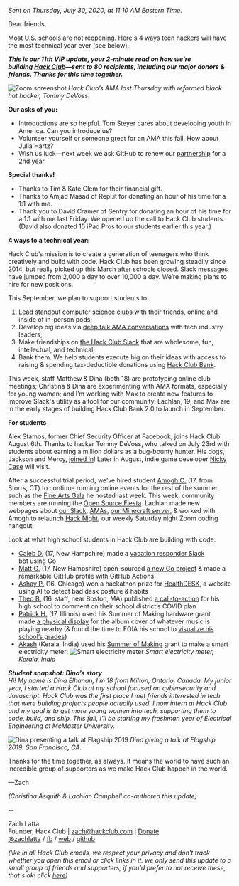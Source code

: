 _Sent on Thursday, July 30, 2020, at 11:10 AM Eastern Time._

Dear friends,

Most U.S. schools are not reopening. Here's 4 ways teen hackers will have the most technical year ever (see below).

**_This is our 11th VIP update, your 2-minute read on how we’re building [Hack Club](https://hackclub.com/)—sent to 80 recipients, including our major donors & friends. Thanks for this time together._**

![Zoom screenshot](https://cloud-it442zzk9.vercel.app/2020-07-30_m59f2b571r1z4c8z4qex0hnja38ehxcy.png)
_Hack Club’s AMA last Thursday with reformed black hat hacker, Tommy DeVoss._

**Our asks of you:**

  * Introductions are so helpful. Tom Steyer cares about developing youth in America. Can you introduce us?
  * Volunteer yourself or someone great for an AMA this fall. How about Julia Hartz?
  * Wish us luck—next week we ask GitHub to renew our [partnership](https://github.blog/2019-09-04-github-and-hack-club-bring-computer-science-resources-to-high-schools/) for a 2nd year.

**Special thanks!**

  * Thanks to Tim & Kate Clem for their financial gift.
  * Thanks to Amjad Masad of Repl.it for donating an hour of his time for a 1:1 with me.
  * Thank you to David Cramer of Sentry for donating an hour of his time for a 1:1 with me last Friday. We opened up the call to Hack Club students. (David also donated 15 iPad Pros to our students earlier this year.)

**4 ways to a technical year:**

Hack Club’s mission is to create a generation of teenagers who think creatively and build with code. Hack Club has been growing steadily since 2014, but really picked up this March after schools closed. Slack messages have jumped from 2,000 a day to over 10,000 a day. We’re making plans to hire for new positions.

This September, we plan to support students to:

  1. Lead standout [computer science clubs](https://hackclub.com/clubs/) with their friends, online and inside of in-person pods;
  2. Develop big ideas via [deep talk AMA conversations](https://hackclub.com/amas/) with tech industry leaders;
  3. Make friendships on [the Hack Club Slack](https://hackclub.com/slack/) that are wholesome, fun, intellectual, and technical;
  4. Bank them. We help students execute big on their ideas with access to raising & spending tax-deductible donations using [Hack Club Bank](https://hackclub.com/bank/).

This week, staff Matthew & Dina (both 18) are prototyping online club meetings; Christina & Dina are experimenting with AMA formats, especially for young women; and I’m working with Max to create new features to improve Slack's utility as a tool for our community. Lachlan, 19, and Max are in the early stages of building Hack Club Bank 2.0 to launch in September.

**For students**

Alex Stamos, former Chief Security Officer at Facebook, joins Hack Club August 6th. Thanks to hacker Tommy DeVoss, who talked on July 23rd with students about earning a million dollars as a bug-bounty hunter. His dogs, Jackson and Mercy, [joined in](https://twitter.com/hackclub/status/1286404241914056710?s=20)! Later in August, indie game developer [Nicky Case](https://en.wikipedia.org/wiki/Nicky_Case) will visit.

After a successful trial period, we’ve hired student [Amogh C.](https://scrapbook.hackclub.com/amogh) (17, from Storrs, CT) to continue running online events for the rest of the summer, such as the [Fine Arts Gala](https://events.hackclub.com/arts-gala) he hosted last week. This week, community members are running the [Open Source Fiesta](https://fiesta.hackclub.com/). Lachlan made new webpages about [our Slack](https://hackclub.com/slack/), [AMAs](https://hackclub.com/amas/), [our Minecraft server](https://hackclub.com/minecraft), & worked with Amogh to relaunch [Hack Night](https://hackclub.com/night/), our weekly Saturday night Zoom coding hangout.

Look at what high school students in Hack Club are building with code:

  * [Caleb D.](https://github.com/cjdenio/replier) (17, New Hampshire) made a [vacation responder Slack bot](https://github.com/cjdenio/replier) using Go
  * [Matt G.](https://scrapbook.hackclub.com/matthewgleich) (17, New Hampshire) open-sourced [a new Go project](https://github.com/Matt-Gleich/desktop) & made a remarkable GitHub profile with GitHub Actions
  * [Ashay P.](https://ashayp.com/) (16, Chicago) won a hackathon prize for [HealthDESK](https://health-desk.herokuapp.com/), a website using AI to detect bad desk posture & habits
  * [Theo B.](https://tmb.sh/) (16, staff, near Boston, MA) published [a call-to-action](https://westboroughcovidplan.com/) for his high school to comment on their school district’s COVID plan
  * [Patrick H.](https://scrapbook.hackclub.com/phultquist) (17, Illinois) used his Summer of Making hardware grant made [a physical display](https://twitter.com/hackclub/status/1288212728750968833?s=20) for the album cover of whatever music is playing nearby (& found the time to FOIA his school to [visualize his school’s grades](https://imsagrades.com/))
  * [Akash](https://scrapbook.hackclub.com/akash) (Kerala, India) used his [Summer of Making](https://summer.hackclub.com/) grant to make a smart electricity meter:
![Smart electricity meter](https://cloud-7600buje1.vercel.app/2020-07-30_zrvjn04tq3a3vf77aah2hj7k2aa6f3gu.png)
_Smart electricity meter, Kerala, India_

**_Student snapshot: Dina’s story_**  
_Hi! My name is Dina Elhanan, I’m 18 from Milton, Ontario, Canada. My junior year, I started a Hack Club at my school focused on cybersecurity and Javascript. Hack Club was the first place I met friends interested in tech that were building projects people actually used. I now intern at Hack Club and my goal is to get more young women into tech, supporting them to code, build, and ship. This fall, I’ll be starting my freshman year of Electrical Engineering at McMaster University._

![Dina presenting a talk at Flagship 2019](https://cloud-8zlaypkhi.vercel.app/2020-07-30_uw4tzb5wtjwqvucv6mq22f4z6ab24muf.png)
_Dina giving a talk at Flagship 2019. San Francisco, CA._

Thanks for the time together, as always. It means the world to have such an incredible group of supporters as we make Hack Club happen in the world.

—Zach

_(Christina Asquith & Lachlan Campbell co-authored this update)_

\--

Zach Latta  
Founder, Hack Club | [zach@hackclub.com](mailto:zach@hackclub.com) | [Donate](https://hackclub.com/donate/)  
[@zachlatta](https://twitter.com/zachlatta) / [fb](https://facebook.com/crynix) / [web](https://zachlatta.com/) / [github](https://github.com/zachlatta)

_(like in all Hack Club emails, we respect your privacy and don't track whether you open this email or click links in it. we only send this update to a small group of friends and supporters, if you'd prefer to not receive these, that's ok! click [here](https://postal.hackclub.com/unsubscribe-success.php?c=309))_
